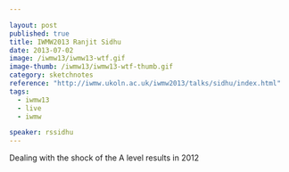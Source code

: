 ```yaml
---

layout: post
published: true
title: IWMW2013 Ranjit Sidhu
date: 2013-07-02
image: /iwmw13/iwmw13-wtf.gif
image-thumb: /iwmw13/iwmw13-wtf-thumb.gif
category: sketchnotes
reference: "http://iwmw.ukoln.ac.uk/iwmw2013/talks/sidhu/index.html"
tags:
  - iwmw13
  - live
  - iwmw

speaker: rssidhu
---
```


Dealing with the shock of the A level results in 2012
